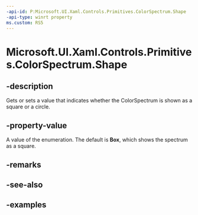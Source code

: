 ```yaml
---
-api-id: P:Microsoft.UI.Xaml.Controls.Primitives.ColorSpectrum.Shape
-api-type: winrt property
ms.custom: RS5
---
```

<!-- Property syntax.
public ColorSpectrumShape Shape { get;  set; }
-->

# Microsoft.UI.Xaml.Controls.Primitives.ColorSpectrum.Shape


## -description

Gets or sets a value that indicates whether the ColorSpectrum is shown as a square or a circle.


## -property-value

A value of the enumeration. The default is **Box**, which shows the spectrum as a square.



## -remarks


## -see-also


## -examples


